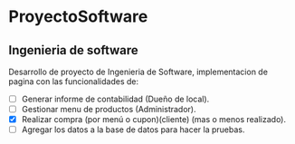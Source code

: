 # ProyectoSoftware
## Ingenieria de software
Desarrollo de proyecto de Ingenieria de Software, implementacion de pagina con 
las funcionalidades de:
- [ ] Generar informe de contabilidad (Dueño de local).
- [ ] Gestionar menu de productos (Administrador).
- [x] Realizar compra (por menú o cupon)(cliente) (mas o menos realizado).
- [ ] Agregar los datos a la base de datos para hacer la pruebas.